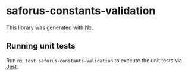 # saforus-constants-validation

This library was generated with [Nx](https://nx.dev).

## Running unit tests

Run `nx test saforus-constants-validation` to execute the unit tests via [Jest](https://jestjs.io).
